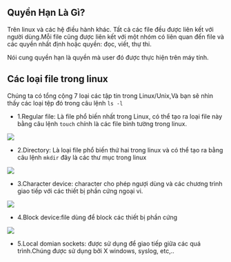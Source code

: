 ## Quyền Hạn Là Gì?

Trên linux và các hệ điều hành khác. Tất cả các file đều được liên kết với người dùng.Mỗi file cũng được liên kết với một nhóm có liên quan đến file và các quyền nhất định hoặc quyền: đọc, viết, thự thi.

Nói cung quyền hạn là quyền mà user đó được thực hiện trên máy tính.

## Các loại file trong linux

Chúng ta có tổng cộng 7 loại các tập tin trong Linux/Unix,Và bạn sẽ nhìn thấy các loại tệp đó trong câu lệnh `ls -l`
- 1.Regular file: Là file phổ biến nhất trong Linux, có thể tạo ra loại file này bằng câu lệnh `touch` chính là các file bình tường trong linux.

<img src="https://i.imgur.com/b9K8lOF.png">

- 2.Directory: Là loại file phổ biến thứ hai trong linux và có thể tạo ra bằng câu lệnh `mkdir` đây là các thư mục trong linux

<img src="https://i.imgur.com/Y5TTGSf.png">

- 3.Character device: character cho phép ngượi dùng và các chương trình giao tiếp với các thiết bị phần cứng ngoại vi.

<img src="https://i.imgur.com/u17Q9ba.png">

- 4.Block device:file dùng để block các thiết bị phần cứng

<img src="https://i.imgur.com/T8LuDUd.png">

- 5.Local domian sockets: được sử dụng để giao tiếp giữa các quá trình.Chúng được sử dụng bởi X windows, syslog, etc,..
